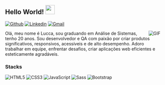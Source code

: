 ## Hello World! <img src="https://raw.githubusercontent.com/iampavangandhi/iampavangandhi/master/gifs/Hi.gif" width="30px"></h2>

[![Github](https://img.shields.io/badge/-Github-000?style=flat&logo=Github&logoColor=white)](https://github.com/luccahora)
[![Linkedin](https://img.shields.io/badge/-LinkedIn-blue?style=flat&logo=Linkedin&logoColor=white)](https://www.linkedin.com/in/luccahora/)
[![Gmail](https://img.shields.io/badge/-Gmail-c14438?style=flat&logo=Gmail&logoColor=white)](mailto:luccahora@gmail.com)


<img align="right" alt="GIF" src="https://media.giphy.com/media/13HgwGsXF0aiGY/giphy.gif" />



Olá, meu nome é Lucca, sou graduando
em Análise de Sistemas, tenho 20 anos.
Sou desenvolvedor e QA com paixão por
criar produtos significativos, responsivos,
acessíveis e de alto desempenho. Adoro
trabalhar em equipe, enfrentar desafios,
criar aplicações web eficientes e
esteticamente agradáveis.

### Stacks
![HTML5](https://img.shields.io/badge/-HTML5-%23E44D27?style=flat-square&logo=html5&logoColor=ffffff)
![CSS3](https://img.shields.io/badge/-CSS3-%231572B6?style=flat-square&logo=css3)
![JavaScript](https://img.shields.io/badge/-JavaScript-black?style=flat-square&logo=javascript)
![Sass](https://img.shields.io/badge/-Sass-%23CC6699?style=flat-square&logo=sass&logoColor=ffffff)
![Bootstrap](https://img.shields.io/badge/-Bootstrap-563D7C?style=flat-square&logo=bootstrap)


